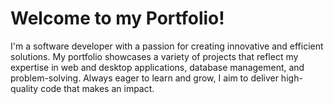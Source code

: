 # Welcome to my Portfolio!


I'm a software developer with a passion for creating innovative and efficient solutions. 
My portfolio showcases a variety of projects that reflect my expertise in web and desktop applications, database management, and problem-solving. Always eager to learn and grow, I aim to deliver high-quality code that makes an impact.
